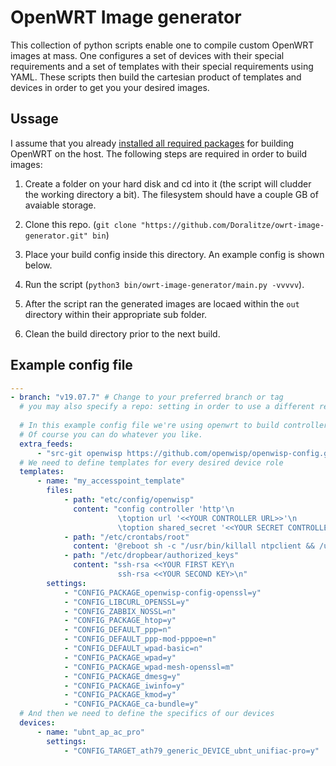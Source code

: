 # OpenWRT Image generator

This collection of python scripts enable one to compile custom OpenWRT
images at mass. One configures a set of devices with their special
requirements and a set of templates with their special requirements using
YAML. These scripts then build the cartesian product of templates and
devices in order to get you your desired images.

## Ussage
I assume that you already [installed all required packages](https://openwrt.org/docs/guide-developer/toolchain/install-buildsystem) for building
OpenWRT on the host. The following steps are required in order to build images:

1. Create a folder on your hard disk and cd into it (the script will cludder
   the working directory a bit). The filesystem should have a couple GB
   of avaiable storage.

2. Clone this repo. (`git clone "https://github.com/Doralitze/owrt-image-generator.git" bin`)
3. Place your build config inside this directory. An example config is shown below.
4. Run the script (`python3 bin/owrt-image-generator/main.py -vvvvv`).
5. After the script ran the generated images are locaed within the `out` directory within
   their appropriate sub folder.
6. Clean the build directory prior to the next build.

## Example config file
```yaml
---
- branch: "v19.07.7" # Change to your preferred branch or tag
  # you may also specify a repo: setting in order to use a different repository.
  
  # In this example config file we're using openwrt to build controller based access points.
  # Of course you can do whatever you like.
  extra_feeds:
      - "src-git openwisp https://github.com/openwisp/openwisp-config.git"
  # We need to define templates for every desired device role
  templates:
      - name: "my_accesspoint_template"
        files:
            - path: "etc/config/openwisp"
              content: "config controller 'http'\n
                        \toption url '<<YOUR CONTROLLER URL>>'\n
                        \toption shared_secret '<<YOUR SECRET CONTROLLER KEY>>'\n"
            - path: "/etc/crontabs/root"
              content: '@reboot sh -c "/usr/bin/killall ntpclient && /usr/sbin/ntpclient -c 1 -s -h pool.ntp.org &"'
            - path: "/etc/dropbear/authorized_keys"
              content: "ssh-rsa <<YOUR FIRST KEY\n
                        ssh-rsa <<YOUR SECOND KEY>\n"
        settings:
            - "CONFIG_PACKAGE_openwisp-config-openssl=y"
            - "CONFIG_LIBCURL_OPENSSL=y"
            - "CONFIG_ZABBIX_NOSSL=n"
            - "CONFIG_PACKAGE_htop=y"
            - "CONFIG_DEFAULT_ppp=n"
            - "CONFIG_DEFAULT_ppp-mod-pppoe=n"
            - "CONFIG_DEFAULT_wpad-basic=n"
            - "CONFIG_PACKAGE_wpad=y"
            - "CONFIG_PACKAGE_wpad-mesh-openssl=m"
            - "CONFIG_PACKAGE_dmesg=y"
            - "CONFIG_PACKAGE_iwinfo=y"
            - "CONFIG_PACKAGE_kmod=y"
            - "CONFIG_PACKAGE_ca-bundle=y"
  # And then we need to define the specifics of our devices
  devices:
      - name: "ubnt_ap_ac_pro"
        settings:
            - "CONFIG_TARGET_ath79_generic_DEVICE_ubnt_unifiac-pro=y"
```
